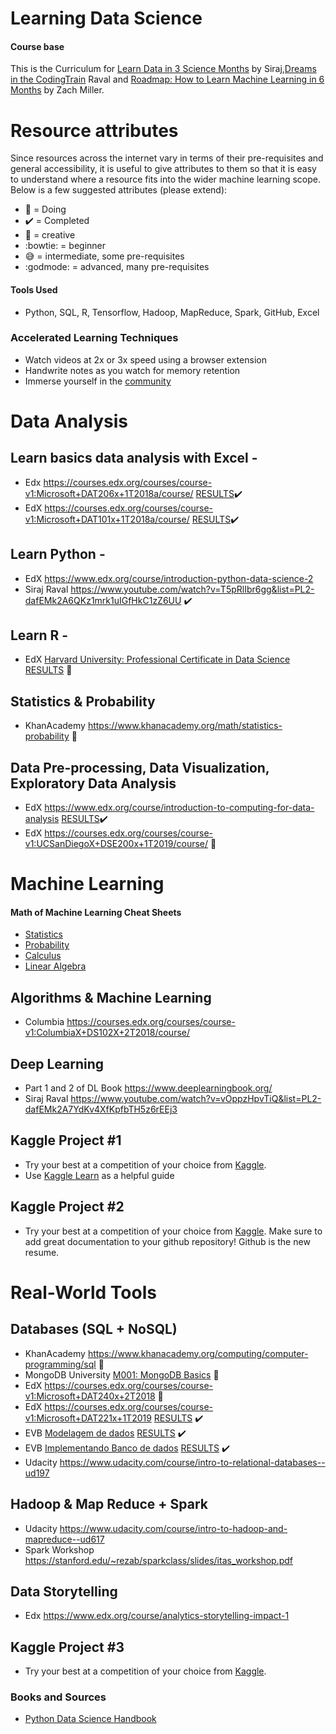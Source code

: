 # Learning Data Science

#### Course base

This is the Curriculum for [Learn Data in 3 Science Months](https://youtu.be/9rDhY1P3YLA) by Siraj,[Dreams in the CodingTrain](https://github.com/CodingTrain/Machine-Learning)  Raval and [Roadmap: How to Learn Machine Learning in 6 Months](https://www.youtube.com/watch?v=MOdlp1d0PNA) by Zach Miller. 

# Resource attributes

Since resources across the internet vary in terms of their pre-requisites and general accessibility, it is useful to
give attributes to them so that it is easy to understand where a resource fits into the wider machine learning scope. Below is a few suggested attributes (please extend):
 
 - :blue_book: = Doing
 - :heavy_check_mark: = Completed
 - :rainbow: = creative
 - :bowtie: = beginner
 - :sweat_smile: = intermediate, some pre-requisites
 - :godmode: = advanced, many pre-requisites


#### Tools Used
- Python, SQL, R, Tensorflow, Hadoop, MapReduce, Spark, GitHub, Excel

### Accelerated Learning Techniques
- Watch videos at 2x or 3x speed using a browser extension
- Handwrite notes as you watch for memory retention
- Immerse yourself in the [community](https://medium.com/@exastax/top-20-data-science-blogs-and-websites-for-data-scientists-d88b7d99740)

# Data Analysis

## Learn basics data analysis with Excel -
- Edx https://courses.edx.org/courses/course-v1:Microsoft+DAT206x+1T2018a/course/ [RESULTS](https://github.com/helpthx/Data_Science/tree/master/EdX/Microsoft:%20DAT206x%20-%20Analyzing%20and%20Visualizing%20Data%20with%20Excel):heavy_check_mark:
- EdX https://courses.edx.org/courses/course-v1:Microsoft+DAT101x+1T2018a/course/ [RESULTS](https://github.com/helpthx/Data_Science/tree/master/EdX/Microsoft:%20DAT101x%20-%20Introduction%20to%20Data%20Science):heavy_check_mark:

## Learn Python - 
- EdX https://www.edx.org/course/introduction-python-data-science-2 
- Siraj Raval https://www.youtube.com/watch?v=T5pRlIbr6gg&list=PL2-dafEMk2A6QKz1mrk1uIGfHkC1zZ6UU :heavy_check_mark:

## Learn R - 
- EdX [Harvard University: Professional Certificate in Data Science](https://www.edx.org/professional-certificate/harvardx-data-science) [RESULTS](https://github.com/helpthx/Data_Science/tree/master/EdX/Harvard%20University:%20Professional%20Certificate%20in%20Data%20Science) :blue_book:

## Statistics & Probability
- KhanAcademy https://www.khanacademy.org/math/statistics-probability :blue_book:

## Data Pre-processing, Data Visualization, Exploratory Data Analysis
- EdX https://www.edx.org/course/introduction-to-computing-for-data-analysis [RESULTS](https://github.com/helpthx/Data_Science/tree/master/EdX/GTx:%20CSE6040x:%20FA18%20-%20Computing%20for%20Data%20Analysis):heavy_check_mark:
- EdX https://courses.edx.org/courses/course-v1:UCSanDiegoX+DSE200x+1T2019/course/ :blue_book:

# Machine Learning

#### Math of Machine Learning Cheat Sheets
- [Statistics](http://web.mit.edu/~csvoss/Public/usabo/stats_handout.pdf)
- [Probability](https://static1.squarespace.com/static/54bf3241e4b0f0d81bf7ff36/t/55e9494fe4b011aed10e48e5/1441352015658/probability_cheatsheet.pdf)
- [Calculus](http://tutorial.math.lamar.edu/pdf/Calculus_Cheat_Sheet_All.pdf)
- [Linear Algebra](https://www.souravsengupta.com/cds2016/lectures/Savov_Notes.pdf)

## Algorithms & Machine Learning
- Columbia https://courses.edx.org/courses/course-v1:ColumbiaX+DS102X+2T2018/course/

## Deep Learning
- Part 1 and 2 of DL Book https://www.deeplearningbook.org/ 
- Siraj Raval https://www.youtube.com/watch?v=vOppzHpvTiQ&list=PL2-dafEMk2A7YdKv4XfKpfbTH5z6rEEj3 

## Kaggle Project #1
- Try your best at a competition of your choice from [Kaggle](https://www.kaggle.com/competitions).
- Use [Kaggle Learn](https://www.kaggle.com/learn/overview) as a helpful guide

## Kaggle Project #2 
- Try your best at a competition of your choice from [Kaggle](https://www.kaggle.com/competitions). Make sure to add great documentation to your github repository! Github is the new resume. 

# Real-World Tools

## Databases (SQL + NoSQL) 
- KhanAcademy https://www.khanacademy.org/computing/computer-programming/sql :blue_book:
- MongoDB University [M001: MongoDB Basics](https://university.mongodb.com/mercury/M001/2019_January_2/overview) :blue_book:
- EdX https://courses.edx.org/courses/course-v1:Microsoft+DAT240x+2T2018 :blue_book:
- EdX https://courses.edx.org/courses/course-v1:Microsoft+DAT221x+1T2019 [RESULTS](https://github.com/helpthx/Data_Science/tree/master/EdX/Microsoft:%20DAT221x%20-%20Introduction%20to%20NoSQL%20Data%20Solutions) :heavy_check_mark:
- EVB [Modelagem de dados](https://www.ev.org.br/Cursos?fbclid=IwAR1ctGjJbtF_q_mI7aMcW7Yee0ym7v7Yo9XP31Dhse4KgfOc89IKpD2Eo10) [RESULTS](https://github.com/helpthx/Data_Science/tree/master/Escola_Virtual_Funda%C3%A7%C3%A3o_Bradesco/Modelagem%20de%20dados) :heavy_check_mark:
- EVB [Implementando Banco de dados](https://www.ev.org.br/Cursos?fbclid=IwAR1ctGjJbtF_q_mI7aMcW7Yee0ym7v7Yo9XP31Dhse4KgfOc89IKpD2Eo10) [RESULTS](https://github.com/helpthx/Data_Science/tree/master/Escola_Virtual_Funda%C3%A7%C3%A3o_Bradesco/Implementando%20banco%20de%20dados) :heavy_check_mark:
- Udacity https://www.udacity.com/course/intro-to-relational-databases--ud197 

## Hadoop & Map Reduce + Spark
- Udacity https://www.udacity.com/course/intro-to-hadoop-and-mapreduce--ud617
- Spark Workshop https://stanford.edu/~rezab/sparkclass/slides/itas_workshop.pdf 

## Data Storytelling
- Edx https://www.edx.org/course/analytics-storytelling-impact-1

## Kaggle Project #3
- Try your best at a competition of your choice from [Kaggle](https://www.kaggle.com/competitions).

### Books and Sources 

* [Python Data Science Handbook](https://github.com/helpthx/PythonDataScienceHandbook)






